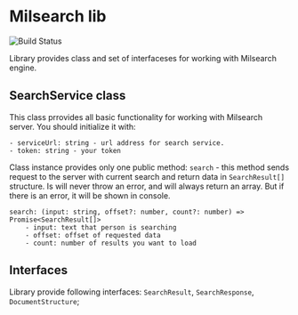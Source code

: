 # Milsearch lib

![Build Status](https://travis-ci.org/joemccann/dillinger.svg?branch=master)


Library provides class and set of interfaceses for working with Milsearch engine.

## SearchService class

This class prrovides all basic functionality for working with Milsearch server.
You should initialize it with:
```
- serviceUrl: string - url address for search service.
- token: string - your token
```

Class instance provides only one public method: `search` - this method sends request to the server with current search
and return data in `SearchResult[]` structure. Is will never throw an error, and will always return an array.
But if there is an error, it will be shown in console.

```
search: (input: string, offset?: number, count?: number) => Promise<SearchResult[]>
    - input: text that person is searching
    - offset: offset of requested data
    - count: number of results you want to load
```

## Interfaces

Library provide following interfaces:
`SearchResult`, `SearchResponse`, `DocumentStructure`;
